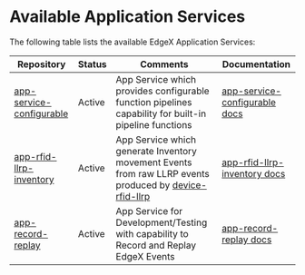 # Available Application Services

The following table lists the available EdgeX Application Services:

| Repository                               | Status | Comments                                                                                                                                                                       | Documentation                                                |
| ------------------------------------------------------------ | ------ |--------------------------------------------------------------------------------------------------------------------------------------------------------------------------------| ------------------------------------------------------------ |
| [app-service-configurable](https://github.com/edgexfoundry/app-service-configurable/tree/{{edgexversion}}) | Active | App Service which provides configurable function pipelines capability for built-in pipeline functions                                                                          | [app-service-configurable docs](./AppServiceConfigurable.md) |
| [app-rfid-llrp-inventory](https://github.com/edgexfoundry/app-rfid-llrp-inventory/tree/{{edgexversion}}) | Active | App Service which generate Inventory movement Events from raw LLRP events produced by [device-rfid-llrp](https://github.com/edgexfoundry/device-rfid-llrp-go/tree/{{edgexversion}}) | [app-rfid-llrp-inventory docs](./AppLLRPInventory.md)        |
| [app-record-replay](https://github.com/edgexfoundry/app-record-replay/tree/{{edgexversionmain}}) | Active | App Service for Development/Testing with capability to Record and Replay EdgeX Events                                                                                          | [app-record-replay docs](./AppRecordReplay.md)               |
